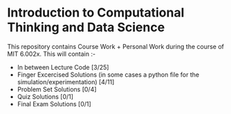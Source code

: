 # Introduction to Computational Thinking and Data Science

This repository contains Course Work + Personal Work during the course of MIT 6.002x.
This will contain :- 

- In between Lecture Code [3/25]
- Finger Excercised Solutions (in some cases a python file for the simulation/experimentation) [4/11]
- Problem Set Solutions [0/4]
- Quiz Solutions [0/1]
- Final Exam Solutions [0/1]